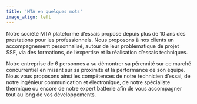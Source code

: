 ```yaml
---
title: 'MTA en quelques mots'
image_align: left
---
```


Notre société MTA plateforme d’essais propose depuis plus de 10 ans des prestations pour les professionnels. Nous proposons à nos clients un accompagnement personnalisé, autour de leur problématique de projet SSE, via des formations, de l’expertise et la réalisation d’essais techniques.   

Notre entreprise de 6 personnes a su démontrer sa pérennité sur ce marché concurrentiel en misant sur sa proximité et la performance de son équipe. Nous vous proposons ainsi les compétences de notre technicien d’essai, de notre ingénieur communication et électronique, de notre spécialiste thermique ou encore de notre expert batterie afin de vous accompagner tout au long de vos développements.